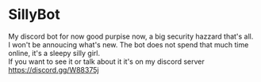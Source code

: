 # SillyBot
My discord bot for now good purpise now, a big security hazzard that's all.<br>
I won't be annoucing what's new. The bot does not spend that much time online, it's a sleepy silly girl.<br>
If you want to see it or talk about it it's on my discord server https://discord.gg/W88375j
